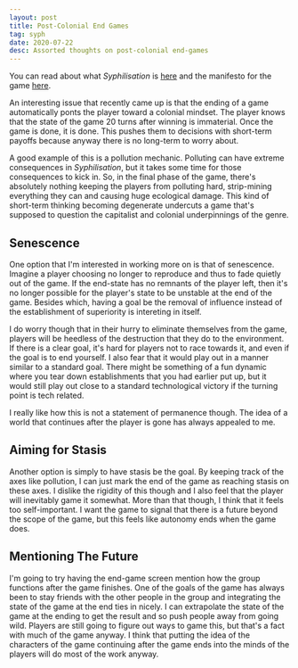 ```yaml
---
layout: post
title: Post-Colonial End Games
tag: syph
date: 2020-07-22
desc: Assorted thoughts on post-colonial end-games
---
```



You can read about what *Syphilisation* is [here](/blog/syph/announce) and the manifesto for the game [here](/blog/syph/newManifesto).


An interesting issue that recently came up is that the ending of a game automatically ponts the player toward a colonial mindset. The player knows that the state of the game 20 turns after winning is immaterial. Once the game is done, it is done. This pushes them to decisions with short-term payoffs because anyway there is no long-term to worry about.


A good example of this is a pollution mechanic. Polluting can have extreme consequences in *Syphilisation*, but it takes some time for those consequences to kick in. So, in the final phase of the game, there's absolutely nothing keeping the players from polluting hard, strip-mining everything they can and causing huge ecological damage. This kind of short-term thinking becoming degenerate undercuts a game that's supposed to question the capitalist and colonial underpinnings of the genre.

## Senescence

One option that I'm interested in working more on is that of senescence. Imagine a player choosing no longer to reproduce and thus to fade quietly out of the game. If the end-state has no remnants of the player left, then it's no longer possible for the player's state to be unstable at the end of the game. Besides which, having a goal be the removal of influence instead of the establishment of superiority is intereting in itself.


I do worry though that in their hurry to eliminate themselves from the game, players will be heedless of the destruction that they do to the environment. If there is a clear goal, it's hard for players not to race towards it, and even if the goal is to end yourself. I also fear that it would play out in a manner similar to a standard goal. There might be something of a fun dynamic where you tear down establishments that you had earlier put up, but it would still play out close to a standard technological victory if the turning point is tech related.


I really like how this is not a statement of permanence though. The idea of a world that continues after the player is gone has always appealed to me.

## Aiming for Stasis

Another option is simply to have stasis be the goal. By keeping track of the axes like pollution, I can just mark the end of the game as reaching stasis on these axes. I dislike the rigidity of this though and I also feel that the player will inevitably game it somewhat. More than that though, I think that it feels too self-important. I want the game to signal that there is a future beyond the scope of the game, but this feels like autonomy ends when the game does.

## Mentioning The Future

I'm going to try having the end-game screen mention how the group functions after the game finishes. One of the goals of the game has always been to stay friends with the other people in the group and integrating the state of the game at the end ties in nicely. I can extrapolate the state of the game at the ending to get the result and so push people away from going wild. Players are still going to figure out ways to game this, but that's a fact with much of the game anyway. I think that putting the idea of the characters of the game continuing after the game ends into the minds of the players will do most of the work anyway.

